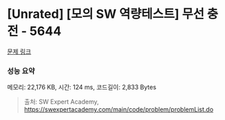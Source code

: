 # [Unrated] [모의 SW 역량테스트] 무선 충전 - 5644 

[문제 링크](https://swexpertacademy.com/main/code/problem/problemDetail.do?contestProbId=AWXRDL1aeugDFAUo) 

### 성능 요약

메모리: 22,176 KB, 시간: 124 ms, 코드길이: 2,833 Bytes



> 출처: SW Expert Academy, https://swexpertacademy.com/main/code/problem/problemList.do